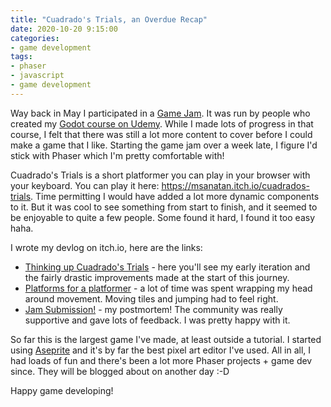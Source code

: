 ```yaml
---
title: "Cuadrado's Trials, an Overdue Recap"
date: 2020-10-20 9:15:00
categories:
- game development
tags:
- phaser
- javascript
- game development
---
```


Way back in May I participated in a <a href="https://itch.io/jam/gamedevtv-community-jam" target="_blank" rel="nofollow noopener noreferrer">Game Jam</a>. It was run by people who created my <a href="https://www.udemy.com/course/godot" target="_blank" rel="nofollow noopener noreferrer">Godot course on Udemy</a>. While I made lots of progress in that course, I felt that there was still a lot more content to cover before I could make a game that I like. Starting the game jam over a week late, I figure I'd stick with Phaser which I'm pretty comfortable with!

Cuadrado's Trials is a short platformer you can play in your browser with your keyboard. You can play it here: <a href="https://msanatan.itch.io/cuadrados-trials" target="_blank" rel="nofollow noopener noreferrer">https://msanatan.itch.io/cuadrados-trials</a>. Time permitting I would have added a lot more dynamic components to it. But it was cool to see something from start to finish, and it seemed to be enjoyable to quite a few people. Some found it hard, I found it too easy haha.

I wrote my devlog on itch.io, here are the links:

* <a href="https://msanatan.itch.io/cuadrados-trials/devlog/148304/thinking-up-cuadrados-trials" target="_blank" rel="nofollow noopener noreferrer">Thinking up Cuadrado's Trials</a> \- here you'll see my early iteration and the fairly drastic improvements made at the start of this journey.
* <a href="https://msanatan.itch.io/cuadrados-trials/devlog/149502/platforms-for-a-platformer" target="_blank" rel="nofollow noopener noreferrer">Platforms for a platformer</a> \- a lot of time was spent wrapping my head around movement. Moving tiles and jumping had to feel right.
* <a href="https://msanatan.itch.io/cuadrados-trials/devlog/150974/jam-submission" target="_blank" rel="nofollow noopener noreferrer">Jam Submission!</a> \- my postmortem! The community was really supportive and gave lots of feedback. I was pretty happy with it.

So far this is the largest game I've made, at least outside a tutorial. I started using <a href="https://www.aseprite.org" target="_blank" rel="nofollow noopener noreferrer">Aseprite</a> and it's by far the best pixel art editor I've used. All in all, I had loads of fun and there's been a lot more Phaser projects + game dev since. They will be blogged about on another day :-D

Happy game developing!

